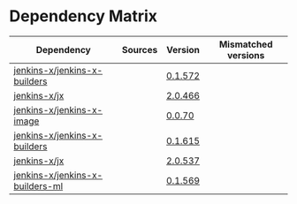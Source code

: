# Dependency Matrix

Dependency | Sources | Version | Mismatched versions
---------- | ------- | ------- | -------------------
[jenkins-x/jenkins-x-builders](https://github.com/jenkins-x/jenkins-x-builders) |  | [0.1.572]() | 
[jenkins-x/jx](https://github.com/jenkins-x/jx) |  | [2.0.466]() | 
[jenkins-x/jenkins-x-image](https://github.com/jenkins-x/jenkins-x-image) |  | [0.0.70](https://github.com/jenkins-x/jenkins-x-image/releases/tag/0.0.70) | 
[jenkins-x/jenkins-x-builders](https://github.com/jenkins-x/jenkins-x-builders) |  | [0.1.615]() | 
[jenkins-x/jx](https://github.com/jenkins-x/jx) |  | [2.0.537](https://github.com/jenkins-x/jx/releases/tag/v2.0.537) | 
[jenkins-x/jenkins-x-builders-ml](https://github.com/jenkins-x/jenkins-x-builders-ml) |  | [0.1.569]() | 
